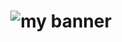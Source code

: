 <h1 align="center"><img src="https://user-images.githubusercontent.com/78895761/148658759-ab18d44b-014d-4cd5-82ec-6ff7f6aff30d.gif" alt="my banner"/></h1>
<!--
**RichieDevR/RichieDevR** is a ✨ _special_ ✨ repository because its `README.md` (this file) appears on your GitHub profile.

Here are some ideas to get you started:

- 🔭 I’m currently working on ...
- 🌱 I’m currently learning ...
- 👯 I’m looking to collaborate on ...
- 🤔 I’m looking for help with ...
- 💬 Ask me about ...
- 📫 How to reach me: ...
- 😄 Pronouns: ...
- ⚡ Fun fact: ...
-->
